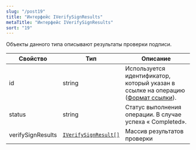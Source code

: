 ```yaml
---
slug: "/post19"
title: "Интерфейс IVerifySignResults"
metaTitle: "Интерфейс IVerifySignResults"
sort: "19"
---
```



Объекты данного типа описывают результаты проверки подписи.

| Свойство | Тип | Описание |
| --- | --- | --- |
| id | string | Используется идентификатор, который указан в ссылке на операцию ([Формат ссылки](../002-description-requests-and-responses.md)). |
| status | string | Статус выполнения операции. В случае успеха « Completed». |
| verifySignResults | [`IVerifySignResult[]`](./20-IVerifySignResult.md) | Массив результатов проверки |
